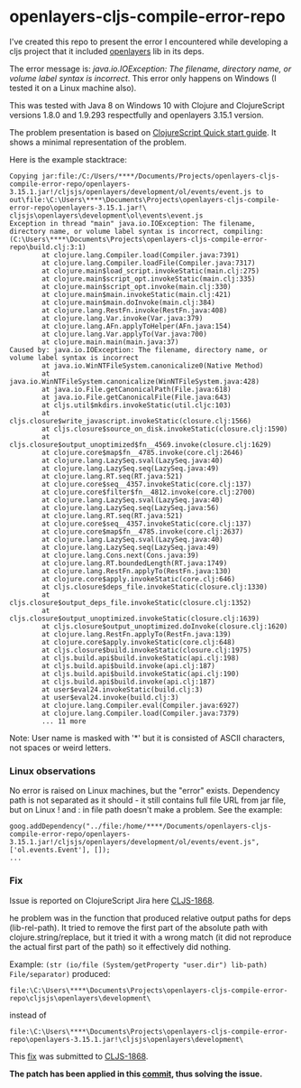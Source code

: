 # openlayers-cljs-compile-error-repo

I've created this repo to present the error I encountered while developing a cljs project that it included [openlayers](https://github.com/cljsjs/packages/tree/master/openlayers) lib in its deps.

The error message is: *java.io.IOException: The filename, directory name, or volume label syntax is incorrect*. This error only happens on Windows (I tested it on a Linux machine also).

This was tested with Java 8 on Windows 10 with Clojure and ClojureScript
versions 1.8.0 and 1.9.293 respectfully and openlayers 3.15.1 version.

The problem presentation is based on [ClojureScript Quick start guide](https://clojurescript.org/guides/quick-start). It shows a minimal representation of the problem.

Here is the example stacktrace:

```
Copying jar:file:/C:/Users/****/Documents/Projects/openlayers-cljs-compile-error-repo/openlayers-3.15.1.jar!/cljsjs/openlayers/development/ol/events/event.js to out\file:\C:\Users\****\Documents\Projects\openlayers-cljs-compile-error-repo\openlayers-3.15.1.jar!\
cljsjs\openlayers\development\ol\events\event.js
Exception in thread "main" java.io.IOException: The filename, directory name, or volume label syntax is incorrect, compiling:(C:\Users\****\Documents\Projects\openlayers-cljs-compile-error-repo\build.clj:3:1)
        at clojure.lang.Compiler.load(Compiler.java:7391)
        at clojure.lang.Compiler.loadFile(Compiler.java:7317)
        at clojure.main$load_script.invokeStatic(main.clj:275)
        at clojure.main$script_opt.invokeStatic(main.clj:335)
        at clojure.main$script_opt.invoke(main.clj:330)
        at clojure.main$main.invokeStatic(main.clj:421)
        at clojure.main$main.doInvoke(main.clj:384)
        at clojure.lang.RestFn.invoke(RestFn.java:408)
        at clojure.lang.Var.invoke(Var.java:379)
        at clojure.lang.AFn.applyToHelper(AFn.java:154)
        at clojure.lang.Var.applyTo(Var.java:700)
        at clojure.main.main(main.java:37)
Caused by: java.io.IOException: The filename, directory name, or volume label syntax is incorrect
        at java.io.WinNTFileSystem.canonicalize0(Native Method)
        at java.io.WinNTFileSystem.canonicalize(WinNTFileSystem.java:428)
        at java.io.File.getCanonicalPath(File.java:618)
        at java.io.File.getCanonicalFile(File.java:643)
        at cljs.util$mkdirs.invokeStatic(util.cljc:103)
        at cljs.closure$write_javascript.invokeStatic(closure.clj:1566)
        at cljs.closure$source_on_disk.invokeStatic(closure.clj:1590)
        at cljs.closure$output_unoptimized$fn__4569.invoke(closure.clj:1629)
        at clojure.core$map$fn__4785.invoke(core.clj:2646)
        at clojure.lang.LazySeq.sval(LazySeq.java:40)
        at clojure.lang.LazySeq.seq(LazySeq.java:49)
        at clojure.lang.RT.seq(RT.java:521)
        at clojure.core$seq__4357.invokeStatic(core.clj:137)
        at clojure.core$filter$fn__4812.invoke(core.clj:2700)
        at clojure.lang.LazySeq.sval(LazySeq.java:40)
        at clojure.lang.LazySeq.seq(LazySeq.java:56)
        at clojure.lang.RT.seq(RT.java:521)
        at clojure.core$seq__4357.invokeStatic(core.clj:137)
        at clojure.core$map$fn__4785.invoke(core.clj:2637)
        at clojure.lang.LazySeq.sval(LazySeq.java:40)
        at clojure.lang.LazySeq.seq(LazySeq.java:49)
        at clojure.lang.Cons.next(Cons.java:39)
        at clojure.lang.RT.boundedLength(RT.java:1749)
        at clojure.lang.RestFn.applyTo(RestFn.java:130)
        at clojure.core$apply.invokeStatic(core.clj:646)
        at cljs.closure$deps_file.invokeStatic(closure.clj:1330)
        at cljs.closure$output_deps_file.invokeStatic(closure.clj:1352)
        at cljs.closure$output_unoptimized.invokeStatic(closure.clj:1639)
        at cljs.closure$output_unoptimized.doInvoke(closure.clj:1620)
        at clojure.lang.RestFn.applyTo(RestFn.java:139)
        at clojure.core$apply.invokeStatic(core.clj:648)
        at cljs.closure$build.invokeStatic(closure.clj:1975)
        at cljs.build.api$build.invokeStatic(api.clj:198)
        at cljs.build.api$build.invoke(api.clj:187)
        at cljs.build.api$build.invokeStatic(api.clj:190)
        at cljs.build.api$build.invoke(api.clj:187)
        at user$eval24.invokeStatic(build.clj:3)
        at user$eval24.invoke(build.clj:3)
        at clojure.lang.Compiler.eval(Compiler.java:6927)
        at clojure.lang.Compiler.load(Compiler.java:7379)
        ... 11 more
```

Note: User name is masked with '*' but it is consisted of ASCII characters, not spaces or weird letters.

### Linux observations

No error is raised on Linux machines, but the "error" exists. Dependency path is not separated as it
should - it still contains full file URL from jar file, but on Linux ! and : in file path doesn't make
a problem. See the example:

```
goog.addDependency("../file:/home/****/Documents/openlayers-cljs-compile-error-repo/openlayers-3.15.1.jar!/cljsjs/openlayers/development/ol/events/event.js", ['ol.events.Event'], []);
...
```

### Fix

Issue is reported on ClojureScript Jira here [CLJS-1868](http://dev.clojure.org/jira/browse/CLJS-1868).

he problem was in the function that produced relative output paths for deps (lib-rel-path).
It tried to remove the first part of the absolute path with clojure.string/replace, but
it tried it with a wrong match (it did not reproduce the actual first part of the path)
so it effectively did nothing.

Example:
`(str (io/file (System/getProperty "user.dir") lib-path) File/separator)`
produced:

`file:\C:\Users\****\Documents\Projects\openlayers-cljs-compile-error-repo\cljsjs\openlayers\development\`

instead of

`file:\C:\Users\****\Documents\Projects\openlayers-cljs-compile-error-repo\openlayers-3.15.1.jar!\cljsjs\openlayers\development\`

This [fix](CLJS-1868.patch) was submitted to [CLJS-1868](http://dev.clojure.org/jira/browse/CLJS-1868).

**The patch has been applied in this [commit](https://github.com/clojure/clojurescript/commit/9e5b7ac64dd0388d3403f48381c80ba1e3998da8), thus solving the issue.**

